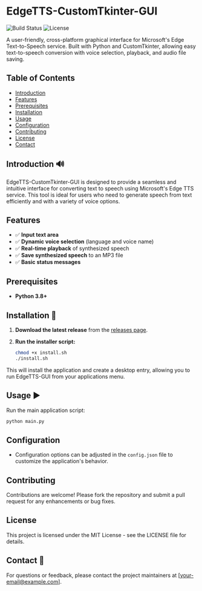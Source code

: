 # EdgeTTS-CustomTkinter-GUI

![Build Status](https://img.shields.io/badge/build-passing-brightgreen) ![License](https://img.shields.io/badge/license-MIT-blue)

A user-friendly, cross-platform graphical interface for Microsoft's Edge Text-to-Speech service. Built with Python and CustomTkinter, allowing easy text-to-speech conversion with voice selection, playback, and audio file saving.

## Table of Contents

- [Introduction](#introduction)
- [Features](#features)
- [Prerequisites](#prerequisites)
- [Installation](#installation)
- [Usage](#usage)
- [Configuration](#configuration)
- [Contributing](#contributing)
- [License](#license)
- [Contact](#contact)

## Introduction 🔊

EdgeTTS-CustomTkinter-GUI is designed to provide a seamless and intuitive interface for converting text to speech using Microsoft's Edge TTS service. This tool is ideal for users who need to generate speech from text efficiently and with a variety of voice options.

## Features

- ✅ **Input text area**
- ✅ **Dynamic voice selection** (language and voice name)
- ✅ **Real-time playback** of synthesized speech
- ✅ **Save synthesized speech** to an MP3 file
- ✅ **Basic status messages**

## Prerequisites

- **Python 3.8+**

## Installation 🔧

1. **Download the latest release** from the [releases page](https://github.com/your-username/EdgeTTS-CustomTkinter-GUI/releases).

2. **Run the installer script:**
    ```bash
    chmod +x install.sh
    ./install.sh
    ```

This will install the application and create a desktop entry, allowing you to run EdgeTTS-GUI from your applications menu.

## Usage ▶️

Run the main application script:

```bash
python main.py
```

## Configuration

- Configuration options can be adjusted in the `config.json` file to customize the application's behavior.

## Contributing

Contributions are welcome! Please fork the repository and submit a pull request for any enhancements or bug fixes.

## License

This project is licensed under the MIT License - see the LICENSE file for details.

## Contact 📧

For questions or feedback, please contact the project maintainers at [your-email@example.com].